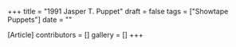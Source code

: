 +++
title = "1991 Jasper T. Puppet"
draft = false
tags = ["Showtape Puppets"]
date = ""

[Article]
contributors = []
gallery = []
+++